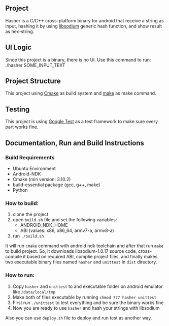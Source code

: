 ## Project
Hasher is a C/C++ cross-platform binary for android that receive a string as input, hashing it by using [libsodium](https://github.com/jedisct1/libsodium "libsodium") generic hash function, and show result as hex-string.

## UI Logic
Since this project is a binary, there is no UI. Use this command to run:
./hasher SOME_INPUT_TEXT

## Project Structure
This project using [Cmake](https://cmake.org/) as build system and  [make](https://linux.die.net/man/1/make) as make command.

## Testing
This project is using [Google Test](https://github.com/google/googletest) as a test framework to make sure every part works fine.

## Documentation, Run and Build Instructions
### Build Requirements
+ Ubuntu Environment
+ Android-NDK
+ Cmake (min version: 3.10.2)
+ build-essential package (gcc, g++, make)
+ Python

### How to build:
1. clone the project
2. open `build.sh` file and set the following variables:
	+ ANDROID_NDK_HOME
	+ ABI (values: x86, x86_64, armv7-a, armv8-a)
3. run `./build.sh`

It will run `cmake` command with android ndk toolchain and after that run `make` to build project. So, it downloads libsodium-1.0.17 source code, cross-compile it based on required ABI, complie project files, and finally makes two executable binary files named `hasher` and `unittest` in `dist` directory.

### How to run:
1. Copy `hasher` and `unittest` to and executable folder on android emulator like `/data/local/tmp`
2. Make both of files executable by running `chmod 777 hasher unittest`
3. First run `./unittest` to test everything and be sure the binary works fine
4. Now you are ready to use `hasher` and hash your strings with libsodium

Also you can use `deploy.sh` file to deploy and run test as another way.
